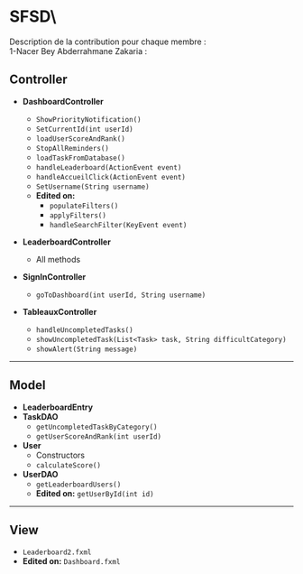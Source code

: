 # SFSD\\
Description de la contribution pour chaque membre : <br>
1-Nacer Bey Abderrahmane Zakaria : <br>
## Controller

- **DashboardController**
  - `ShowPriorityNotification()`
  - `SetCurrentId(int userId)`
  - `loadUserScoreAndRank()`
  - `StopAllReminders()`
  - `loadTaskFromDatabase()`
  - `handleLeaderboard(ActionEvent event)`
  - `handleAccueilClick(ActionEvent event)`
  - `SetUsername(String username)`
  - **Edited on:**
    - `populateFilters()`
    - `applyFilters()`
    - `handleSearchFilter(KeyEvent event)`

- **LeaderboardController**
  - All methods

- **SignInController**
  - `goToDashboard(int userId, String username)`

- **TableauxController**
  - `handleUncompletedTasks()`
  - `showUncompletedTask(List<Task> task, String difficultCategory)`
  - `showAlert(String message)`

---

## Model

- **LeaderboardEntry**
- **TaskDAO**
  - `getUncompletedTaskByCategory()`
  - `getUserScoreAndRank(int userId)`
- **User**
  - Constructors
  - `calculateScore()`
- **UserDAO**
  - `getLeaderboardUsers()`
  - **Edited on:** `getUserById(int id)`

---

## View

- `Leaderboard2.fxml`
- **Edited on:** `Dashboard.fxml`

 
        
